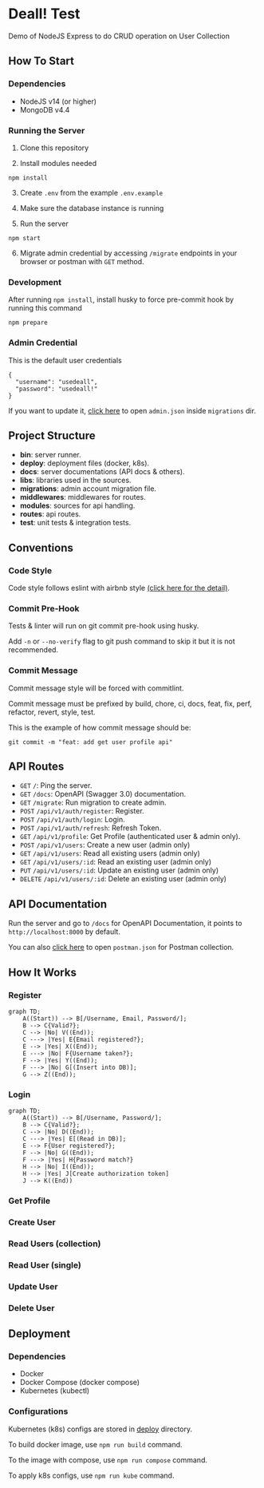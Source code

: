 # Deall! Test
Demo of NodeJS Express to do CRUD operation on User Collection

## How To Start

### Dependencies

- NodeJS v14 (or higher)
- MongoDB v4.4

### Running the Server

1. Clone this repository
  
2. Install modules needed

```
npm install
```

3. Create `.env` from the example `.env.example`

4. Make sure the database instance  is running

5. Run the server

```
npm start
```

6. Migrate admin credential by accessing `/migrate` endpoints in your browser or postman with `GET` method.

### Development 

After running `npm install`, install husky to force pre-commit hook by running this command

```
npm prepare
```

### Admin Credential

This is the default user credentials

```
{
  "username": "usedeall",
  "password": "usedeall!"
}
```

If you want to update it, [click here](./migrations/admin.json) to open `admin.json` inside `migrations` dir. 

## Project Structure

- **bin**: server runner.
- **deploy**: deployment files (docker, k8s).
- **docs**: server documentations (API docs & others).
- **libs**: libraries used in the sources.
- **migrations**: admin account migration file.
- **middlewares**: middlewares for routes.
- **modules**: sources for api handling.
- **routes**: api routes.
- **test**: unit tests & integration tests.

## Conventions
### Code Style

Code style follows eslint with airbnb style [(click here for the detail)](https://github.com/airbnb/javascript).

### Commit Pre-Hook

Tests & linter will run on git commit pre-hook using husky.

Add `-n` or `--no-verify` flag to git push command to skip it but it is not recommended.

### Commit Message

Commit message style will be forced with commitlint.

Commit message must be prefixed by build, chore, ci, docs, feat, fix, perf, refactor, revert, style, test.

This is the example of how commit message should be:

```
git commit -m "feat: add get user profile api"
```

## API Routes

- `GET` `/`: Ping the server.
- `GET` `/docs`: OpenAPI (Swagger 3.0) documentation.
- `GET` `/migrate`: Run migration to create admin.
- `POST` `/api/v1/auth/register`: Register.
- `POST` `/api/v1/auth/login`: Login.
- `POST` `/api/v1/auth/refresh`: Refresh Token.
- `GET` `/api/v1/profile`: Get Profile (authenticated user & admin only).
- `POST` `/api/v1/users`: Create a new user (admin only)
- `GET` `/api/v1/users`: Read all existing users (admin only)
- `GET` `/api/v1/users/:id`: Read an existing user (admin only)
- `PUT` `/api/v1/users/:id`: Update an existing user (admin only)
- `DELETE` `/api/v1/users/:id`: Delete an existing user (admin only)

## API Documentation

Run the server and go to `/docs` for OpenAPI Documentation, it points to `http://localhost:8000` by default.

You can also [click here](./docs/postman.json) to open `postman.json` for Postman collection.

## How It Works
### Register

```mermaid
graph TD;
    A((Start)) --> B[/Username, Email, Password/];
    B --> C{Valid?}; 
    C --> |No| V((End));
    C ---> |Yes| E{Email registered?};
    E --> |Yes| X((End));
    E ---> |No| F{Username taken?};
    F --> |Yes| Y((End));
    F ---> |No| G[(Insert into DB)];
    G --> Z((End));
```
### Login

```mermaid
graph TD;
    A((Start)) --> B[/Username, Password/];
    B --> C{Valid?}; 
    C --> |No| D((End));
    C ---> |Yes| E[(Read in DB)];
    E --> F{User registered?};
    F --> |No| G((End));
    F ---> |Yes| H{Password match?}
    H --> |No| I((End));
    H --> |Yes| J[Create authorization token]
    J --> K((End))
```

### Get Profile

### Create User

### Read Users (collection)

### Read User (single)

### Update User

### Delete User
## Deployment

### Dependencies
- Docker
- Docker Compose (docker compose)
- Kubernetes (kubectl)

### Configurations

Kubernetes (k8s) configs are stored in [deploy](./deploy/) directory.

To build docker image, use `npm run build` command.

To the image with compose, use `npm run compose` command.

To apply k8s configs, use `npm run kube` command.